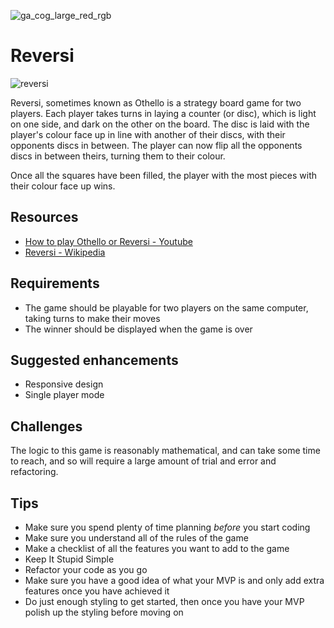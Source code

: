 ![ga_cog_large_red_rgb](https://cloud.githubusercontent.com/assets/40461/8183776/469f976e-1432-11e5-8199-6ac91363302b.png)

# Reversi


![reversi](https://media.git.generalassemb.ly/user/15120/files/daf26380-fec9-11e8-8dc3-6c154c0e5f99)

Reversi, sometimes known as Othello is a strategy board game for two players. Each player takes turns in laying a counter (or disc), which is light on one side, and dark on the other on the board. The disc is laid with the player's colour face up in line with another of their discs, with their opponents discs in between. The player can now flip all the opponents discs in between theirs, turning them to their colour.

Once all the squares have been filled, the player with the most pieces with their colour face up wins.

## Resources

* [How to play Othello or Reversi - Youtube](https://www.youtube.com/watch?v=Ol3Id7xYsY4)
* [Reversi - Wikipedia](https://en.wikipedia.org/wiki/Reversi)

## Requirements

* The game should be playable for two players on the same computer, taking turns to make their moves
* The winner should be displayed when the game is over

## Suggested enhancements

* Responsive design
* Single player mode

## Challenges

The logic to this game is reasonably mathematical, and can take some time to reach, and so will require a large amount of trial and error and refactoring.

## Tips

* Make sure you spend plenty of time planning _before_ you start coding
* Make sure you understand all of the rules of the game
* Make a checklist of all the features you want to add to the game
* Keep It Stupid Simple
* Refactor your code as you go
* Make sure you have a good idea of what your MVP is and only add extra features once you have achieved it
* Do just enough styling to get started, then once you have your MVP polish up the styling before moving on
